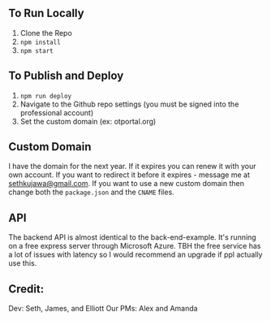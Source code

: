## To Run Locally 

1. Clone the Repo
2. `npm install`
3. `npm start`

## To Publish and Deploy

1. `npm run deploy`
2. Navigate to the Github repo settings (you must be signed into the professional account)
3. Set the custom domain (ex: otportal.org)

## Custom Domain
I have the domain for the next year. If it expires you can renew it with your own account. If you want to redirect it before it expires - message me at sethkujawa@gmail.com. If you want to use a new custom domain then change both the `package.json` and the `CNAME` files.

## API
The backend API is almost identical to the back-end-example. It's running on a free express server through Microsoft Azure. TBH the free service has a lot of issues with latency so I would recommend an upgrade if ppl actually use this. 

## Credit:

Dev: Seth, James, and Elliott
Our PMs: Alex and Amanda